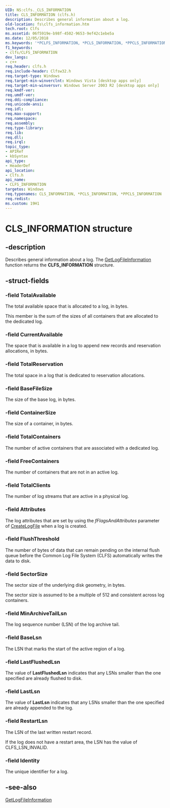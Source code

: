 ```yaml
---
UID: NS:clfs._CLS_INFORMATION
title: CLS_INFORMATION (clfs.h)
description: Describes general information about a log.
old-location: fs\clfs_information.htm
tech.root: Clfs
ms.assetid: 06f5919e-b98f-4502-9653-9ef42c1ebe5a
ms.date: 12/05/2018
ms.keywords: '*PCLFS_INFORMATION, *PCLS_INFORMATION, *PPCLS_INFORMATION, CLFS_INFORMATION, CLFS_INFORMATION structure [Files], CLS_INFORMATION, PCLFS_INFORMATION, PCLFS_INFORMATION structure pointer [Files], PPCLFS_INFORMATION, PPCLFS_INFORMATION structure pointer [Files], clfs/PCLFS_INFORMATION, clfs/PPCLFS_INFORMATION, clfs/_CLFS_INFORMATION, fs.clfs_information'
f1_keywords:
- clfs/CLFS_INFORMATION
dev_langs:
- c++
req.header: clfs.h
req.include-header: Clfsw32.h
req.target-type: Windows
req.target-min-winverclnt: Windows Vista [desktop apps only]
req.target-min-winversvr: Windows Server 2003 R2 [desktop apps only]
req.kmdf-ver: 
req.umdf-ver: 
req.ddi-compliance: 
req.unicode-ansi: 
req.idl: 
req.max-support: 
req.namespace: 
req.assembly: 
req.type-library: 
req.lib: 
req.dll: 
req.irql: 
topic_type:
- APIRef
- kbSyntax
api_type:
- HeaderDef
api_location:
- Clfs.h
api_name:
- CLFS_INFORMATION
targetos: Windows
req.typenames: CLS_INFORMATION, *PCLS_INFORMATION, *PPCLS_INFORMATION
req.redist: 
ms.custom: 19H1
---
```


# CLS_INFORMATION structure


## -description


Describes general information about a log. The <a href="https://docs.microsoft.com/windows/desktop/api/clfsw32/nf-clfsw32-getlogfileinformation">GetLogFileInformation</a> function returns the <b>CLFS_INFORMATION</b> structure.


## -struct-fields




### -field TotalAvailable

The total available space that is allocated to a log, in bytes.  

This member is the sum of the sizes of all containers that are allocated to the dedicated log.


### -field CurrentAvailable

The space that is available in a log to  append new records and reservation allocations, in bytes.  


### -field TotalReservation

The total space in a  log that is dedicated to reservation allocations.


### -field BaseFileSize

The size of the base log, in bytes.


### -field ContainerSize

The size of a container, in bytes.


### -field TotalContainers

The number of active containers that are associated with a dedicated log.


### -field FreeContainers

The number of containers that are not in an active log.


### -field TotalClients

The number of  log streams  that are active in a physical log.


### -field Attributes

The log  attributes that are set by using the <i>fFlagsAndAttributes</i> parameter of <a href="https://docs.microsoft.com/windows/desktop/api/clfsw32/nf-clfsw32-createlogfile">CreateLogFile</a> when a log is created.


### -field FlushThreshold

The number of bytes of data that can remain pending on the internal flush queue before  the Common Log File System (CLFS)  automatically writes the data to disk. 


### -field SectorSize

The sector size of the underlying disk geometry, in bytes.  

The sector size is assumed to be a multiple of 512 and consistent across log containers.


### -field MinArchiveTailLsn

The log sequence number (LSN) of the log archive tail.


### -field BaseLsn

The LSN that marks the start of the active region of a log.


### -field LastFlushedLsn

The value of <b>LastFlushedLsn</b> indicates that any LSNs smaller than the one specified are already  flushed to disk.


### -field LastLsn

The value of <b>LastLsn</b> indicates that any LSNs smaller than the one specified are already  appended to the log.


### -field RestartLsn

The LSN of the last written restart record.  

If the log  does not have a  restart area, the LSN has the value of CLFS_LSN_INVALID.


### -field Identity

The unique identifier for a log.


## -see-also




<a href="https://docs.microsoft.com/windows/desktop/api/clfsw32/nf-clfsw32-getlogfileinformation">GetLogFileInformation</a>
 

 

